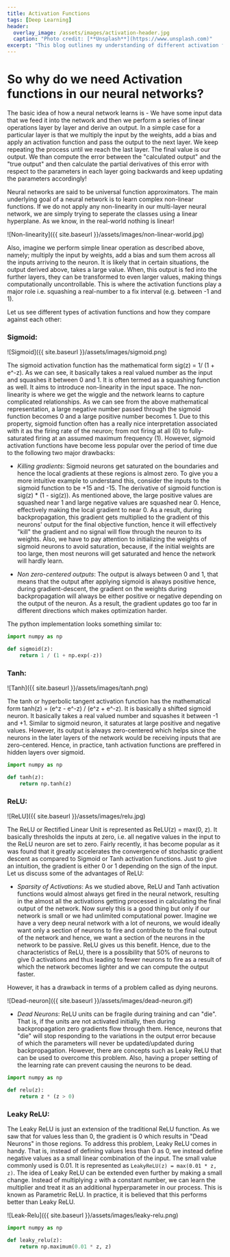 ```yaml
---
title: Activation Functions
tags: [Deep Learning]
header:
  overlay_image: /assets/images/activation-header.jpg
  caption: "Photo credit: [**Unsplash**](https://www.unsplash.com)"
excerpt: "This blog outlines my understanding of different activation functions used in deep neural networks..."
---
```


# So why do we need Activation functions in our neural networks?

The basic idea of how a neural network learns is - We have some input data that we feed it into the network and then we perform a series of linear operations layer by layer and derive an output. In a simple case for a particular layer is that we multiply the input by the weights, add a bias and apply an activation function and pass the output to the next layer. We keep repeating the process until we reach the last layer. The final value is our output. We than compute the error between the "calculated output" and the "true output" and then calculate the partial derivatives of this error with respect to the parameters in each layer going backwards and keep updating the parameters accordingly!

Neural networks are said to be universal function approximators. The main underlying goal of a neural network is to learn complex non-linear functions. If we do not apply any non-linearity in our multi-layer neural network, we are simply trying to seperate the classes using a linear hyperplane. As we know, in the real-world nothing is linear!

![Non-linearity]({{ site.baseurl }}/assets/images/non-linear-world.jpg)


Also, imagine we perform simple linear operation as described above, namely; multiply the input by weights, add a bias and sum them across all the inputs arriving to the neuron. It is likely that in certain situations, the output derived above, takes a large value. When, this output is fed into the further layers, they can be transformed to even larger values, making things computationally uncontrollable. This is where the activation functions play a major role i.e. squashing a real-number to a fix interval (e.g. between -1 and 1).

Let us see different types of activation functions and how they compare against each other:

### Sigmoid:

![Sigmoid]({{ site.baseurl }}/assets/images/sigmoid.png)

The sigmoid activation function has the mathematical form sig(z) = 1/ (1 + e^-z). As we can see, it basically takes a real valued number as the input and squashes it between 0 and 1. It is often termed as a squashing function as well. It aims to introduce non-linearity in the input space. The non-linearity is where we get the wiggle and the network learns to capture complicated relationships. As we can see from the above mathematical representation, a large negative number passed through the sigmoid function becomes 0 and a large positive number becomes 1. Due to this property, sigmoid function often has a really nice interpretation associated with it as the firing rate of the neuron; from not firing at all (0) to fully-saturated firing at an assumed maximum frequency (1). However, sigmoid activation functions have become less popular over the period of time due to the following two major drawbacks:

- *Killing gradients*: 
Sigmoid neurons get saturated on the boundaries and hence the local gradients at these regions is almost zero. To give you a more intuitive example to understand this, consider the inputs to the sigmoid function to be +15 and -15. The derivative of sigmoid function is sig(z) * (1 - sig(z)). As mentioned above, the large positive values are squashed near 1 and large negative values are squashed near 0. Hence, effectively making the local gradient to near 0. As a result, during backpropagation, this gradient gets multiplied to the gradient of this neurons' output for the final objective function, hence it will effectively "kill" the gradient and no signal will flow through the neuron to its weights. Also, we have to pay attention to initializing the weights of sigmoid neurons to avoid saturation, because, if the initial weights are too large, then most neurons will get saturated and hence the network will hardly learn.

- *Non zero-centered outputs*: 
The output is always between 0 and 1, that means that the output after applying sigmoid is always positive hence, during gradient-descent, the gradient on the weights during backpropagation will always be either positive or negative depending on the output of the neuron. As a result, the gradient updates go too far in different directions which makes optimization harder.

The python implementation looks something similar to:

```python
import numpy as np

def sigmoid(z):
	return 1 / (1 + np.exp(-z))
```

### Tanh:

![Tanh]({{ site.baseurl }}/assets/images/tanh.png)

The tanh or hyperbolic tangent activation function has the mathematical form tanh(z) = (e^z - e^-z) / (e^z + e^-z). It is basically a shifted sigmoid neuron. It basically takes a real valued number and squashes it between -1 and +1. Similar to sigmoid neuron, it saturates at large positive and negative values. However, its output is always zero-centered which helps since the neurons in the later layers of the network would be receiving inputs that are zero-centered. Hence, in practice, tanh activation functions are preffered in hidden layers over sigmoid.

```python
import numpy as np

def tanh(z):
	return np.tanh(z)
```



### ReLU:

![ReLU]({{ site.baseurl }}/assets/images/relu.jpg)

The ReLU or Rectified Linear Unit is represented as ReLU(z) = max(0, z). It basically thresholds the inputs at zero, i.e. all negative values in the input to the ReLU neuron are set to zero. Fairly recently, it has become popular as it was found that it greatly accelerates the convergence of stochastic gradient descent as compared to Sigmoid or Tanh activation functions. Just to give an intuition, the gradient is either 0 or 1 depending on the sign of the input. Let us discuss some of the advantages of ReLU:

- *Sparsity of Activations*:
As we studied above, ReLU and Tanh activation functions would almost always get fired in the neural network, resulting in the almost all the activations getting processed in calculating the final output of the network. Now surely this is a good thing but only if our network is small or we had unlimited computational power. Imagine we have a very deep neural network with a lot of neurons, we would ideally want only a section of neurons to fire and contribute to the final output of the network and hence, we want a section of the neurons in the network to be passive. ReLU gives us this benefit. Hence, due to the characteristics of ReLU, there is a possibility that 50% of neurons to give 0 activations and thus leading to fewer neurons to fire as a result of which the network becomes lighter and we can compute the output faster.

However, it has a drawback in terms of a problem called as dying neurons. 

![Dead-neuron]({{ site.baseurl }}/assets/images/dead-neuron.gif)

- *Dead Neurons*:
ReLU units can be fragile during training and can "die". That is, if the units are not activated initially, then during backpropagation zero gradients flow through them. Hence, neurons that "die" will stop responding to the variations in the output error because of which the parameters will never be updated/updated during backpropagation. However, there are concepts such as Leaky ReLU that can be used to overcome this problem. Also, having a proper setting of the learning rate can prevent causing the neurons to be dead.

```python
import numpy as np

def relu(z):
	return z * (z > 0)
```



### Leaky ReLU:

The Leaky ReLU is just an extension of the traditional ReLU function. As we saw that for values less than 0, the gradient is 0 which results in "Dead Neurons" in those regions. To address this problem, Leaky ReLU comes in handy. That is, instead of defining values less than 0 as 0, we instead define negative values as a small linear combination of the input. The small value commonly used is 0.01.  It is represented as `LeakyReLU(z) = max(0.01 * z, z)`. The idea of Leaky ReLU can be extended even further by making a small change. Instead of multiplying `z` with a constant number, we can learn the multiplier and treat it as an additional hyperparameter in our process. This is known as Parametric ReLU. In practice, it is believed that this performs better than Leaky ReLU.

![Leak-Relu]({{ site.baseurl }}/assets/images/leaky-relu.png)

```python
import numpy as np

def leaky_relu(z):
	return np.maximum(0.01 * z, z)
```